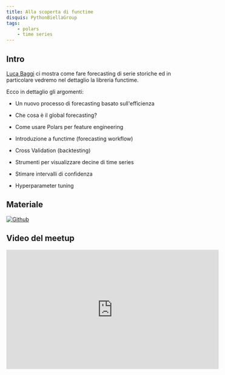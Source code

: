 ```yaml
---
title: Alla scoperta di functime
disquis: PythonBiellaGroup
tags:
    - polars
    - time series
---
```


## Intro

[Luca Baggi](https://www.linkedin.com/in/lucabaggi/) ci mostra come fare forecasting di serie storiche ed in particolare vedremo nel dettaglio la libreria functime.

Ecco in dettaglio gli argomenti:

* Un nuovo processo di forecasting basato sull'efficienza
  
* Che cosa è il global forecasting?
  
* Come usare Polars per feature engineering
  
* Introduzione a functime (forecasting workflow)
  
* Cross Validation (backtesting)
  
* Strumenti per visualizzare decine di time series
  
* Stimare intervalli di confidenza
  
* Hyperparameter tuning

## Materiale

[![Github](https://img.shields.io/badge/GitHub-181717.svg?style=for-the-badge&logo=GitHub&logoColor=white)](https://github.com/functime-org/functime)

## Video del meetup

<iframe width="560" height="315" src="https://www.youtube.com/embed/dyBXKVsHTNE?si=qKnOMbTNQ2Xtqh4w" title="YouTube video player" frameborder="0" allow="accelerometer; autoplay; clipboard-write; encrypted-media; gyroscope; picture-in-picture; web-share" allowfullscreen></iframe>